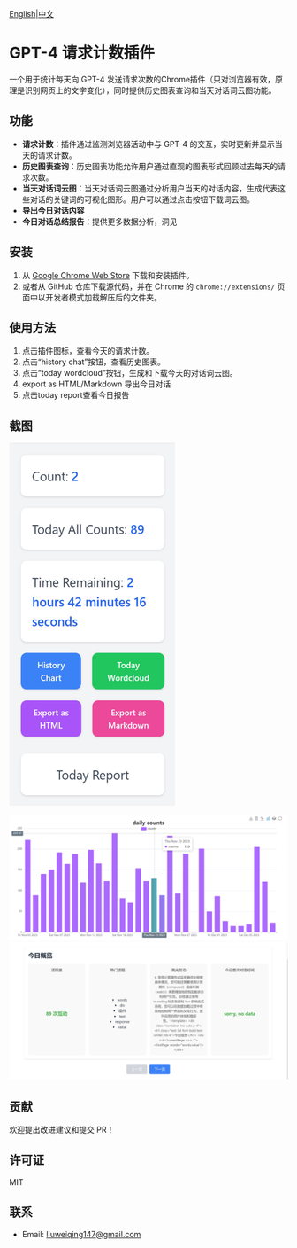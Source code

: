 [English](README_en.md)|[中文](README.md)

# GPT-4 请求计数插件

一个用于统计每天向 GPT-4 发送请求次数的Chrome插件（只对浏览器有效，原理是识别网页上的文字变化），同时提供历史图表查询和当天对话词云图功能。

## 功能

- **请求计数**：插件通过监测浏览器活动中与 GPT-4 的交互，实时更新并显示当天的请求计数。
- **历史图表查询**：历史图表功能允许用户通过直观的图表形式回顾过去每天的请求次数。
- **当天对话词云图**：当天对话词云图通过分析用户当天的对话内容，生成代表这些对话的关键词的可视化图形。用户可以通过点击按钮下载词云图。
- **导出今日对话内容**
- **今日对话总结报告**：提供更多数据分析，洞见

## 安装

1. 从 [Google Chrome Web Store](https://chromewebstore.google.com/detail/gpt4-requests-counter/mfgcmmfakhajkaoeejceadlddfoikmap) 下载和安装插件。
2. 或者从 GitHub 仓库下载源代码，并在 Chrome 的 `chrome://extensions/` 页面中以开发者模式加载解压后的文件夹。

## 使用方法

1. 点击插件图标，查看今天的请求计数。
2. 点击“history chat”按钮，查看历史图表。
3. 点击“today wordcloud”按钮，生成和下载今天的对话词云图。
4. export as HTML/Markdown 导出今日对话
5. 点击today report查看今日报告

## 截图
<img src="./images/popup.jpg" width="300" >

<!-- ![popup](./images/popup.jpg) -->
![historyChart](./images/historyChart.jpg)
![todayReport](./images/todayReport.jpg)

## 贡献

欢迎提出改进建议和提交 PR！

## 许可证

MIT

## 联系

- Email: liuweiqing147@gmail.com
